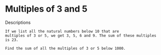 Multiples of 3 and 5
====================

Descriptions
```code
If we list all the natural numbers below 10 that are 
multiples of 3 or 5, we get 3, 5, 6 and 9. The sum of these multiples is 23.

Find the sum of all the multiples of 3 or 5 below 1000.
```

